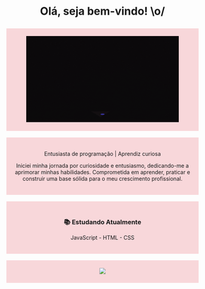 # <p align="center">Olá, seja bem-vindo! \o/</p>

<div align="center" style="background-color: #f8d7da; padding: 20px;">
  <img src="banner.gif" width="400" alt="Banner">
</div>

<br>

<div align="center" style="background-color: #f8d7da; padding: 20px;">
  <p>Entusiasta de programação | Aprendiz curiosa</p>
  <p>Iniciei minha jornada por curiosidade e entusiasmo, dedicando-me a aprimorar minhas habilidades. Comprometida em aprender, praticar e construir uma base sólida para o meu crescimento profissional.</p>
</div>

<br>

<div align="center" style="background-color: #f8d7da; padding: 20px;">
  <h3><strong> 📚 Estudando Atualmente</strong></h3>
  <p>JavaScript - HTML - CSS</p>
</div>

<br>

<div align="center" style="background-color: #f8d7da; padding: 20px;">
  <img src="https://github-readme-stats.vercel.app/api?username=medeiroscamila&theme=midnight-purple&show_icons=true&hide=prs,contribs" width="450px"/>
</div>
